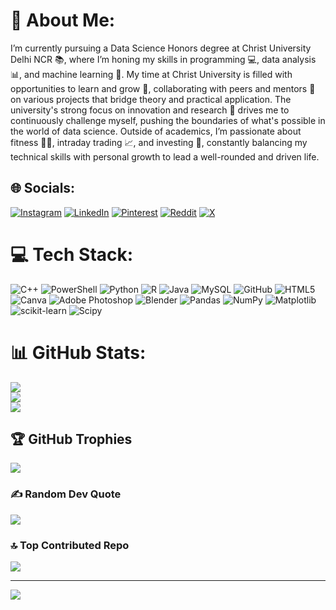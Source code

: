 # 💫 About Me:
I’m currently pursuing a Data Science Honors degree at Christ University Delhi NCR 📚, where I’m honing my skills in programming 💻, data analysis 📊, and machine learning 🤖. My time at Christ University is filled with opportunities to learn and grow 🌱, collaborating with peers and mentors 👥 on various projects that bridge theory and practical application. The university's strong focus on innovation and research 🔬 drives me to continuously challenge myself, pushing the boundaries of what's possible in the world of data science. Outside of academics, I’m passionate about fitness 🏋️‍♂️, intraday trading 📈, and investing 💸, constantly balancing my technical skills with personal growth to lead a well-rounded and driven life.


## 🌐 Socials:
[![Instagram](https://img.shields.io/badge/Instagram-%23E4405F.svg?logo=Instagram&logoColor=white)](https://instagram.com/jhnpete) [![LinkedIn](https://img.shields.io/badge/LinkedIn-%230077B5.svg?logo=linkedin&logoColor=white)](https://www.linkedin.com/in/john-peter-2b2782262/) [![Pinterest](https://img.shields.io/badge/Pinterest-%23E60023.svg?logo=Pinterest&logoColor=white)](https://pinterest.com/Jean7Pierrerickk) [![Reddit](https://img.shields.io/badge/Reddit-%23FF4500.svg?logo=Reddit&logoColor=white)](https://reddit.com/user/Early-Background-592) [![X](https://img.shields.io/badge/X-black.svg?logo=X&logoColor=white)](https://x.com/JohnPeter783) 

# 💻 Tech Stack:
![C++](https://img.shields.io/badge/c++-%2300599C.svg?style=for-the-badge&logo=c%2B%2B&logoColor=white) ![PowerShell](https://img.shields.io/badge/PowerShell-%235391FE.svg?style=for-the-badge&logo=powershell&logoColor=white) ![Python](https://img.shields.io/badge/python-3670A0?style=for-the-badge&logo=python&logoColor=ffdd54) ![R](https://img.shields.io/badge/r-%23276DC3.svg?style=for-the-badge&logo=r&logoColor=white) ![Java](https://img.shields.io/badge/java-%23ED8B00.svg?style=for-the-badge&logo=openjdk&logoColor=white) ![MySQL](https://img.shields.io/badge/mysql-4479A1.svg?style=for-the-badge&logo=mysql&logoColor=white) ![GitHub](https://img.shields.io/badge/github-%23121011.svg?style=for-the-badge&logo=github&logoColor=white) ![HTML5](https://img.shields.io/badge/html5-%23E34F26.svg?style=for-the-badge&logo=html5&logoColor=white) ![Canva](https://img.shields.io/badge/Canva-%2300C4CC.svg?style=for-the-badge&logo=Canva&logoColor=white) ![Adobe Photoshop](https://img.shields.io/badge/adobe%20photoshop-%2331A8FF.svg?style=for-the-badge&logo=adobe%20photoshop&logoColor=white) ![Blender](https://img.shields.io/badge/blender-%23F5792A.svg?style=for-the-badge&logo=blender&logoColor=white) ![Pandas](https://img.shields.io/badge/pandas-%23150458.svg?style=for-the-badge&logo=pandas&logoColor=white) ![NumPy](https://img.shields.io/badge/numpy-%23013243.svg?style=for-the-badge&logo=numpy&logoColor=white) ![Matplotlib](https://img.shields.io/badge/Matplotlib-%23ffffff.svg?style=for-the-badge&logo=Matplotlib&logoColor=black) ![scikit-learn](https://img.shields.io/badge/scikit--learn-%23F7931E.svg?style=for-the-badge&logo=scikit-learn&logoColor=white) ![Scipy](https://img.shields.io/badge/SciPy-%230C55A5.svg?style=for-the-badge&logo=scipy&logoColor=%white)
# 📊 GitHub Stats:
![](https://github-readme-stats.vercel.app/api?username=RichieOnData&theme=dark&hide_border=false&include_all_commits=true&count_private=true)<br/>
![](https://github-readme-streak-stats.herokuapp.com/?user=RichieOnData&theme=dark&hide_border=false)<br/>
![](https://github-readme-stats.vercel.app/api/top-langs/?username=RichieOnData&theme=dark&hide_border=false&include_all_commits=true&count_private=true&layout=compact)

## 🏆 GitHub Trophies
![](https://github-profile-trophy.vercel.app/?username=RichieOnData&theme=radical&no-frame=true&no-bg=false&margin-w=4)

### ✍️ Random Dev Quote
![](https://quotes-github-readme.vercel.app/api?type=horizontal&theme=dark)

### 🔝 Top Contributed Repo
![](https://github-contributor-stats.vercel.app/api?username=RichieOnData&limit=5&theme=dark&combine_all_yearly_contributions=true)

---
[![](https://visitcount.itsvg.in/api?id=RichieOnData&icon=0&color=2)](https://visitcount.itsvg.in)

<!-- Proudly created with GPRM ( https://gprm.itsvg.in ) -->
